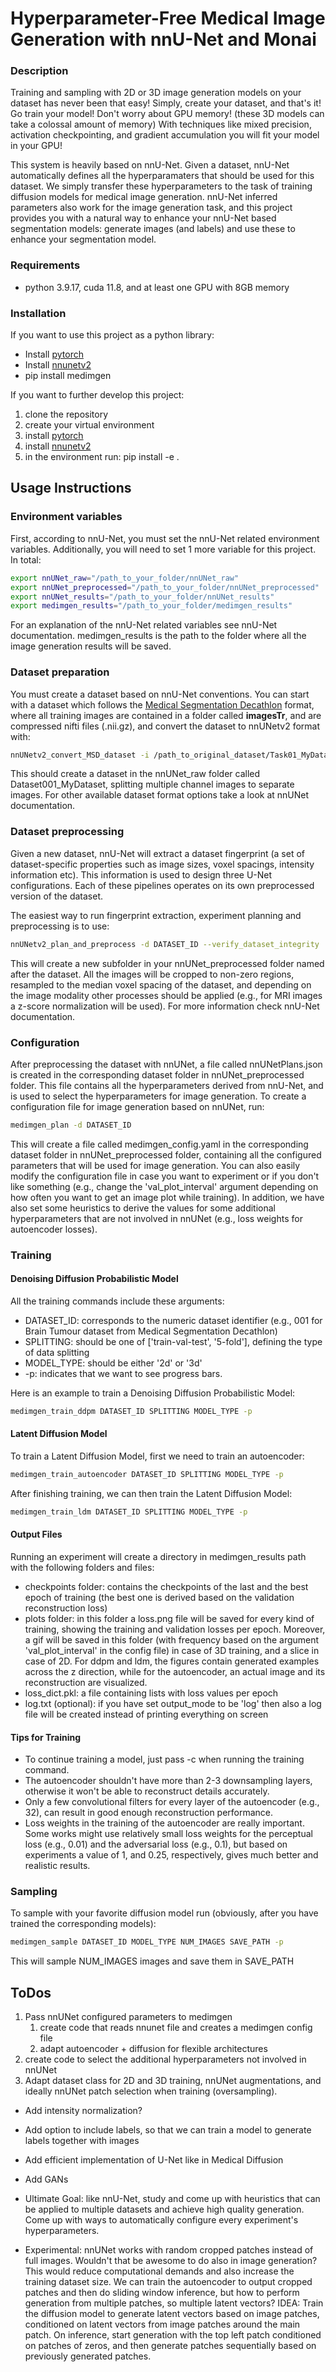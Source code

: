 # Hyperparameter-Free Medical Image Generation with nnU-Net and Monai

### Description
Training and sampling with 2D or 3D image generation models on your dataset
has never been that easy! Simply, create your dataset, and that's it!
Go train your model! Don't worry about GPU memory! (these 3D models
can take a colossal amount of memory) With techniques like mixed precision,
activation checkpointing, and gradient accumulation you will fit your model in
your GPU!

This system is heavily based on nnU-Net. Given a dataset, nnU-Net automatically
defines all the hyperparamaters that should be used for this dataset. We simply
transfer these hyperparameters to the task of training diffusion models
for medical image generation. nnU-Net inferred parameters also work for the image
generation task, and this project provides you with a natural way to enhance
your nnU-Net based segmentation models: generate images (and labels) and use these
to enhance your segmentation model.

### Requirements
- python 3.9.17, cuda 11.8, and at least one GPU with 8GB memory

### Installation

If you want to use this project as a python library:

- Install [pytorch](https://pytorch.org/get-started/locally/) 
- Install [nnunetv2](https://github.com/MIC-DKFZ/nnUNet/blob/master/documentation/installation_instructions.md)
- pip install medimgen

If you want to further develop this project:
1. clone the repository
2. create your virtual environment
3. install [pytorch](https://pytorch.org/get-started/locally/)
4. install [nnunetv2](https://github.com/MIC-DKFZ/nnUNet/blob/master/documentation/installation_instructions.md)
3. in the environment run: pip install -e .

[//]: # (- If pip doesn't work:)

[//]: # (  - Clone the repository )

[//]: # (  - You can try installing the requirements.txt, but if this doesn't work:)

[//]: # ()
[//]: # (    - Install pytorch following the official [pytorch )

[//]: # (    installation guide]&#40;https://pytorch.org/get-started/locally/&#41;.)

[//]: # ()
[//]: # (    - Install the following libraries with pip:)

[//]: # (      - pip install pyyaml matplotlib tqdm nibabel scikit-image monai )

[//]: # (      monai-generative nnunet lpips xformers torchinfo)

[//]: # ()
[//]: # (  - &#40;Optional&#41; You can install these libraries also for jupyter notebooks and)

[//]: # (  interactive visualization:)

[//]: # (    - pip install jupyter matplotlib ipywidgets ipympl notebook tornado)

[//]: # (  - run pip install -e . when you are in the main directory)
 

## Usage Instructions

### Environment variables

First, according to nnU-Net, you must set the nnU-Net related environment variables.
Additionally, you will need to set 1 more variable for this project. In total:

```bash
export nnUNet_raw="/path_to_your_folder/nnUNet_raw"
export nnUNet_preprocessed="/path_to_your_folder/nnUNet_preprocessed"
export nnUNet_results="/path_to_your_folder/nnUNet_results"
export medimgen_results="/path_to_your_folder/medimgen_results"
```
For an explanation of the nnU-Net related variables see nnU-Net documentation. 
medimgen_results is the path to the folder where all the image generation results 
will be saved.


### Dataset preparation
You must create a dataset based on nnU-Net conventions. You can start with 
a dataset which follows the [Medical Segmentation Decathlon](http://medicaldecathlon.com/) format, where
all training images are contained in a folder called **imagesTr**, and are compressed 
nifti files (.nii.gz), and convert the dataset to nnUNetv2 format with:

```bash
nnUNetv2_convert_MSD_dataset -i /path_to_original_dataset/Task01_MyDataset
```

This should create a dataset in the nnUNet_raw folder called Dataset001_MyDataset, 
splitting multiple channel images to separate images. For other available dataset 
format options take a look at nnUNet documentation.

### Dataset preprocessing

Given a new dataset, nnU-Net will extract a dataset fingerprint (a set of 
dataset-specific properties such as image sizes, voxel spacings, intensity 
information etc). This information is used to design three U-Net configurations. 
Each of these pipelines operates on its own preprocessed version of the dataset.

The easiest way to run fingerprint extraction, experiment planning and 
preprocessing is to use:

```bash
nnUNetv2_plan_and_preprocess -d DATASET_ID --verify_dataset_integrity
```

This will create a new subfolder in your nnUNet_preprocessed folder named after the 
dataset. All the images will be cropped to non-zero regions, resampled to the median voxel 
spacing of the dataset, and depending on the image modality other processes should 
be applied (e.g., for MRI images a z-score normalization will be used). For more 
information check nnU-Net documentation.


### Configuration

After preprocessing the dataset with nnUNet, a file called nnUNetPlans.json is
created in the corresponding dataset folder in nnUNet_preprocessed folder. This 
file contains all the hyperparameters derived from nnU-Net, and is used to select
the hyperparameters for image generation. To create a configuration file for
image generation based on nnUNet, run:

```bash
medimgen_plan -d DATASET_ID
```

This will create a file called medimgen_config.yaml in the corresponding dataset
folder in nnUNet_preprocessed folder, containing all the configured parameters that
will be used for image generation. You can also easily modify the configuration file in
case you want to experiment or if you don't like something (e.g., change the 
'val_plot_interval' argument depending on how often you want to get an image plot 
while training). In addition, we have also set some heuristics to derive
the values for some additional hyperparameters that are not involved in nnUNet 
(e.g., loss weights for autoencoder losses).

### Training

#### Denoising Diffusion Probabilistic Model

All the training commands include these arguments:
- DATASET_ID: corresponds to the numeric dataset identifier (e.g., 001 for Brain Tumour
dataset from Medical Segmentation Decathlon)
- SPLITTING: should be one of ['train-val-test', '5-fold'], defining the type of data 
splitting 
- MODEL_TYPE: should be either '2d' or '3d' 
- -p: indicates that we want to see progress bars.

Here is an example to train a Denoising Diffusion Probabilistic Model:

```bash
medimgen_train_ddpm DATASET_ID SPLITTING MODEL_TYPE -p
```

#### Latent Diffusion Model
To train a Latent Diffusion Model, first we need to train an autoencoder:

```bash
medimgen_train_autoencoder DATASET_ID SPLITTING MODEL_TYPE -p
```
After finishing training, we can then train the Latent Diffusion Model:

```bash
medimgen_train_ldm DATASET_ID SPLITTING MODEL_TYPE -p
```

#### Output Files
Running an experiment will create a directory in medimgen_results path with the 
following folders and files: 
- checkpoints folder: contains the checkpoints of the last and the best epoch of 
training (the best one is derived based on the validation reconstruction loss)
- plots folder: in this folder a loss.png file will be saved for every kind of
training, showing the training and validation losses per epoch. Moreover, a gif will 
be saved in this folder (with frequency based on the argument 'val_plot_interval' 
in the config file) in case of 3D training, and a slice in case of 2D. For ddpm 
and ldm, the figures contain generated examples across the z direction, 
while for the autoencoder, an actual image and its reconstruction are visualized.
- loss_dict.pkl: a file containing lists with loss values per epoch
- log.txt (optional): if you have set output_mode to be 'log' then also a log file 
will be created instead of printing everything on screen

#### Tips for Training

- To continue training a model, just pass -c when running the training command.
- The autoencoder shouldn't have more than 2-3 downsampling layers, otherwise it 
won't be able to reconstruct details accurately.
- Only a few convolutional filters for every layer of the autoencoder (e.g., 32), 
can result in good enough reconstruction performance. 
- Loss weights in the training of the autoencoder are really important. Some works
might use relatively small loss weights for the perceptual loss (e.g., 0.01) and the
adversarial loss (e.g., 0.1), but based on experiments a value of 1, and 0.25, 
respectively, gives much better and realistic results.

### Sampling

To sample with your favorite diffusion model run (obviously, after you have trained
the corresponding models):

```bash
medimgen_sample DATASET_ID MODEL_TYPE NUM_IMAGES SAVE_PATH -p
```
This will sample NUM_IMAGES images and save them in SAVE_PATH


## ToDos

1. Pass nnUNet configured parameters to medimgen
   1. create code that reads nnunet file and creates a medimgen config file
   2. adapt autoencoder + diffusion for flexible architectures
2. create code to select the additional hyperparameters not involved in nnUNet
3. Adapt dataset class for 2D and 3D training, nnUNet augmentations, and ideally 
nnUNet patch selection when training (oversampling).

- Add intensity normalization?
- Add option to include labels, so that we can train a model to generate labels 
together with images
- Add efficient implementation of U-Net like in Medical Diffusion
- Add GANs
- Ultimate Goal: like nnU-Net, study and come up with heuristics that can be applied
to multiple datasets and achieve high quality generation. Come up with ways to 
automatically configure every experiment's hyperparameters.

- Experimental: nnUNet works with random cropped patches instead of full images.
Wouldn't that be awesome to do also in image generation? This would reduce 
computational demands and also increase the training dataset size. We can train
the autoencoder to output cropped patches and then do sliding window inference, but
how to perform generation from multiple patches, so multiple latent vectors? IDEA: 
Train the diffusion model to generate latent vectors based on image patches, 
conditioned on latent vectors from image patches around the main patch. On inference,
start generation with the top left patch conditioned on patches of zeros, and then
generate patches sequentially based on previously generated patches.